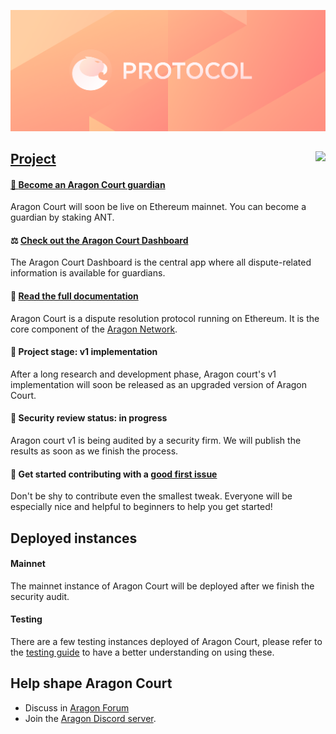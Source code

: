 ![Aragon Court](.github/assets/aragon-court.png)

<!-- #TODO: replace image with court wording  -->
<img align="right" src="https://github.com/aragon/protocol/workflows/CI/badge.svg">
  <a href="https://github.com/aragon/protocol/actions"/>
</img>

## Project

#### 👩‍️ [Become an Aragon Court guardian](https://aragon.org/token/ant)
Aragon Court will soon be live on Ethereum mainnet. You can become a guardian by staking ANT.

#### ⚖ [Check out the Aragon Court Dashboard](https://protocol.aragon.org)
The Aragon Court Dashboard is the central app where all dispute-related information is available for guardians.

#### 📓 [Read the full documentation](/docs)
Aragon Court is a dispute resolution protocol running on Ethereum. It is the core component of the [Aragon Network](https://aragon.org/network/).

#### 🚧 Project stage: v1 implementation
After a long research and development phase, Aragon court's v1 implementation will soon be released as an upgraded version of Aragon Court.

#### 🚨 Security review status: in progress
Aragon court v1 is being audited by a security firm. We will publish the results as soon as we finish the process.

#### 👋 Get started contributing with a [good first issue](https://github.com/aragon/aragon-protocol/issues?q=is%3Aissue+is%3Aopen+label%3A%22good+first+issue%22)
Don't be shy to contribute even the smallest tweak. Everyone will be especially nice and helpful to beginners to help you get started!

## Deployed instances

#### Mainnet

The mainnet instance of Aragon Court will be deployed after we finish the security audit.

#### Testing

There are a few testing instances deployed of Aragon Court, please refer to the [testing guide](/docs/8-testing-guide) to have a better understanding on using these.

## Help shape Aragon Court
- Discuss in [Aragon Forum](https://forum.aragon.org/tags/dispute-resolution)
- Join the [Aragon Discord server](https://discord.com/invite/aragon).
